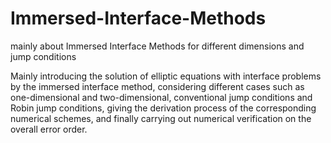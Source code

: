 # Immersed-Interface-Methods
mainly about Immersed Interface Methods for different dimensions and jump conditions

Mainly introducing the solution of elliptic equations with interface problems by the immersed interface method, considering different cases such as one-dimensional and two-dimensional, conventional jump conditions and Robin jump conditions, giving the derivation process of the corresponding numerical schemes, and finally carrying out numerical verification on the overall error order.

